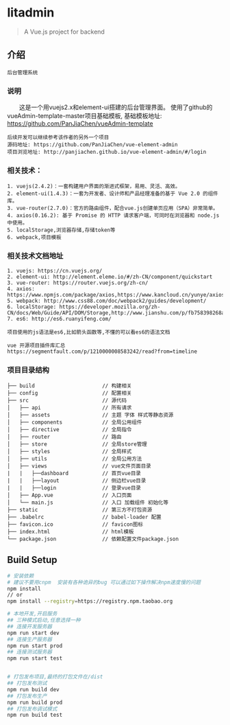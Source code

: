 # litadmin
> A Vue.js project for backend

## 介绍

    后台管理系统

### 说明

　　这是一个用vuejs2.x和element-ui搭建的后台管理界面。
    使用了github的vueAdmin-template-master项目基础模板,
    基础模板地址: https://github.com/PanJiaChen/vueAdmin-template
    
    后续开发可以继续参考该作者的另外一个项目
    源码地址: https://github.com/PanJiaChen/vue-element-admin
    项目浏览地址: http://panjiachen.github.io/vue-element-admin/#/login

### 相关技术：


	1. vuejs(2.4.2)：一套构建用户界面的渐进式框架，易用、灵活、高效。
	2. element-ui(1.4.3)：一套为开发者、设计师和产品经理准备的基于 Vue 2.0 的组件库。
	3. vue-router(2.7.0)：官方的路由组件，配合vue.js创建单页应用（SPA）非常简单。
	4. axios(0.16.2): 基于 Promise 的 HTTP 请求客户端，可同时在浏览器和 node.js 中使用。
	5. localStorage,浏览器存储,存储token等
	6. webpack,项目模板

### 相关技术文档地址

	1. vuejs: https://cn.vuejs.org/
	2. element-ui: http://element.eleme.io/#/zh-CN/component/quickstart
	3. vue-router: https://router.vuejs.org/zh-cn/
	4. axios: https://www.npmjs.com/package/axios,https://www.kancloud.cn/yunye/axios/234845
	5. webpack: http://www.css88.com/doc/webpack2/guides/development/
	6. localStorage: https://developer.mozilla.org/zh-CN/docs/Web/Guide/API/DOM/Storage,http://www.jianshu.com/p/fb758398268a
	7. es6: http://es6.ruanyifeng.com/

    项目使用的js语法是es6,比如箭头函数等,不懂的可以看es6的语法文档

    vue 开源项目插件库汇总
    https://segmentfault.com/p/1210000008583242/read?from=timeline

### 项目目录结构
    ├── build                      // 构建相关  
    ├── config                     // 配置相关
    ├── src                        // 源代码
    │   ├── api                    // 所有请求
    │   ├── assets                 // 主题 字体 样式等静态资源
    │   ├── components             // 全局公用组件
    │   ├── directive              // 全局指令
    │   ├── router                 // 路由
    │   ├── store                  // 全局store管理
    │   ├── styles                 // 全局样式
    │   ├── utils                  // 全局公用方法
    │   ├── views                  // vue文件页面目录
    |   |   ├──dashboard           // 首页vue目录
    |   |   ├──layout              // 侧边栏vue目录
    |   |   ├──login               // 登录vue目录
    │   ├── App.vue                // 入口页面
    │   └── main.js                // 入口 加载组件 初始化等
    ├── static                     // 第三方不打包资源
    ├── .babelrc                   // babel-loader 配置
    ├── favicon.ico                // favicon图标
    ├── index.html                 // html模板
    └── package.json               // 依赖配置文件package.json

## Build Setup

``` bash
# 安装依赖
# 建议不要用cnpm  安装有各种诡异的bug 可以通过如下操作解决npm速度慢的问题
npm install
// or
npm install --registry=https://registry.npm.taobao.org

# 本地开发,开启服务
## 三种模式启动,任意选择一种
## 连接开发服务器
npm run start dev 
## 连接生产服务器
npm run start prod 
## 连接测试服务器
npm run start test


# 打包发布项目,最终的打包文件在/dist
## 打包发布测试
npm run build dev
## 打包发布生产 
npm run build prod
## 打包发布调试模式
npm run build test
```
